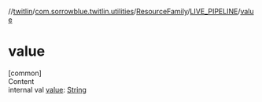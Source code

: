 //[twitlin](../../../index.md)/[com.sorrowblue.twitlin.utilities](../../index.md)/[ResourceFamily](../index.md)/[LIVE_PIPELINE](index.md)/[value](value.md)



# value  
[common]  
Content  
internal val [value](value.md): [String](https://kotlinlang.org/api/latest/jvm/stdlib/kotlin/-string/index.html)  



